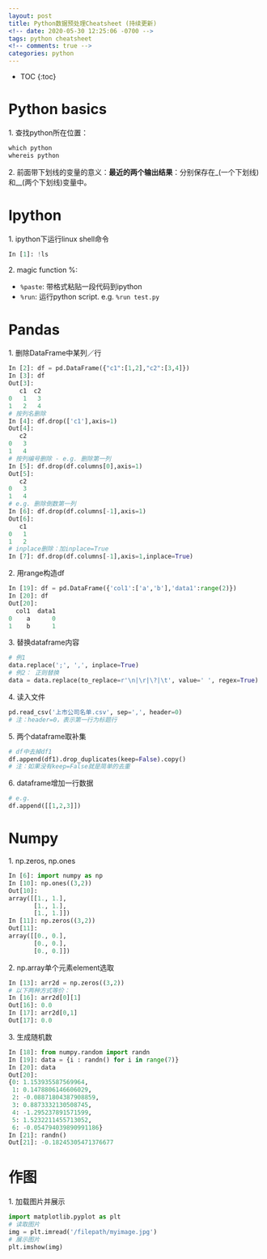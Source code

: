 ```yaml
---
layout: post
title: Python数据预处理Cheatsheet (持续更新)
<!-- date: 2020-05-30 12:25:06 -0700 -->
tags: python cheatsheet
<!-- comments: true -->
categories: python
---
```



* TOC
{:toc}

#  Python basics

1\. 查找python所在位置：

```python
which python
whereis python
```

2\. 前面带下划线的变量的意义：**最近的两个输出结果**：分别保存在\_(一个下划线)和__(两个下划线)变量中。

#  Ipython

1\. ipython下运行linux shell命令

```python
In [1]: !ls
```

2\. magic function %: 

- `%paste`: 带格式粘贴一段代码到ipython
- `%run`: 运行python script. e.g. `%run test.py`

#  Pandas

1\. 删除DataFrame中某列／行

```python
In [2]: df = pd.DataFrame({"c1":[1,2],"c2":[3,4]})
In [3]: df
Out[3]:
   c1  c2
0   1   3
1   2   4
# 按列名删除
In [4]: df.drop(['c1'],axis=1)
Out[4]:
   c2
0   3
1   4
# 按列编号删除 - e.g. 删除第一列
In [5]: df.drop(df.columns[0],axis=1)
Out[5]:
   c2
0   3
1   4
# e.g. 删除倒数第一列
In [6]: df.drop(df.columns[-1],axis=1)
Out[6]:
   c1
0   1
1   2
# inplace删除：加inplace=True
In [7]: df.drop(df.columns[-1],axis=1,inplace=True)
```

2\. 用range构造df

```python
In [19]: df = pd.DataFrame({'col1':['a','b'],'data1':range(2)})
In [20]: df
Out[20]:
  col1  data1
0    a      0
1    b      1
```

3\. 替换dataframe内容

```python
# 例1
data.replace(';', ',', inplace=True)
# 例2： 正则替换
data = data.replace(to_replace=r'\n|\r|\?|\t', value=' ', regex=True)
```

4\. 读入文件

```python
pd.read_csv('上市公司名单.csv', sep=',', header=0) 
# 注：header=0，表示第一行为标题行
```

5\. 两个dataframe取补集

```python
# df中去掉df1
df.append(df1).drop_duplicates(keep=False).copy()
# 注：如果没有keep=False就是简单的去重
```

6\. dataframe增加一行数据

```python
# e.g. 
df.append([[1,2,3]])
```

#  Numpy

1\. np.zeros, np.ones

```python
In [6]: import numpy as np
In [10]: np.ones((3,2))
Out[10]: 
array([[1., 1.],
       [1., 1.],
       [1., 1.]])
In [11]: np.zeros((3,2))
Out[11]: 
array([[0., 0.],
       [0., 0.],
       [0., 0.]])
```

2\. np.array单个元素element选取

```python
In [13]: arr2d = np.zeros((3,2))
# 以下两种方式等价：
In [16]: arr2d[0][1]
Out[16]: 0.0
In [17]: arr2d[0,1]
Out[17]: 0.0
```

3\. 生成随机数

```python
In [18]: from numpy.random import randn
In [19]: data = {i : randn() for i in range(7)}
In [20]: data
Out[20]: 
{0: 1.153935587569964,
 1: 0.1478806146606029,
 2: -0.08871804387908859,
 3: 0.8873332130508745,
 4: -1.295237891571599,
 5: 1.5232211455713052,
 6: -0.054794039890991186}
In [21]: randn()
Out[21]: -0.18245305471376677
```

# 作图

1\. 加载图片并展示

```python
import matplotlib.pyplot as plt
# 读取图片
img = plt.imread('/filepath/myimage.jpg')
# 展示图片
plt.imshow(img)
```

